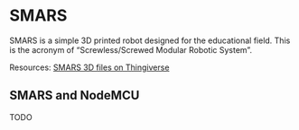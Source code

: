 # SMARS
SMARS is a simple 3D printed robot designed for the educational field. This is the acronym of “Screwless/Screwed Modular Robotic System”.

Resources:
[SMARS 3D files on Thingiverse](https://www.thingiverse.com/thing:2662828)


## SMARS and NodeMCU
TODO
